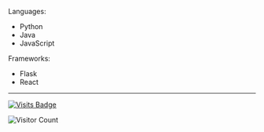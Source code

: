Languages:
* Python
* Java
* JavaScript

Frameworks:
* Flask
* React
_________________
[![Visits Badge](https://badges.pufler.dev/visits/{dklarin}/{dklarin})](https://josedromero.com)


![Visitor Count](https://profile-counter.glitch.me/{dklarin}/count.svg)


